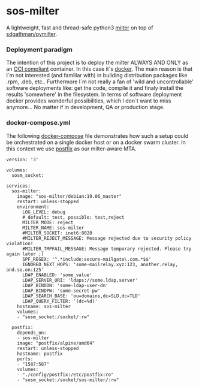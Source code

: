 # sos-milter
A lightweight, fast and thread-safe python3 [milter](http://www.postfix.org/MILTER_README.html) on top of [sdgathman/pymilter](https://github.com/sdgathman/pymilter).

### Deployment paradigm
The intention of this project is to deploy the milter ALWAYS AND ONLY as an [OCI compliant](https://www.opencontainers.org) container. In this case it´s [docker](https://www.docker.com). The main reason is that I´m not interested (and familiar with) in building distribution packages like .rpm, .deb, etc.. Furthermore I´m not really a fan of 'wild and uncontrollable' software deployments like: get the code, compile it and finaly install the results 'somewhere' in the filesystem. In terms of software deployment docker provides wonderful possibilities, which I don´t want to miss anymore... No matter if in development, QA or production stage.

### docker-compose.yml
The following [docker-compose](https://docs.docker.com/compose/) file demonstrates how such a setup could be orchestrated on a single docker host or on a docker swarm cluster. In this context we use [postfix](http://www.postfix.org) as our milter-aware MTA.

```
version: '3'

volumes:
  sosm_socket:

services:
  sos-milter:
    image: "sos-milter/debian:19.06_master"
    restart: unless-stopped
    environment:
      LOG_LEVEL: debug
      # default: test, possible: test,reject
      MILTER_MODE: reject
      MILTER_NAME: sos-milter
      #MILTER_SOCKET: inet6:8020
      #MILTER_REJECT_MESSAGE: Message rejected due to security policy violation!
      #MILTER_TMPFAIL_MESSAGE: Message temporary rejected. Please try again later ;)
      SPF_REGEX: '^.*include:secure-mailgate\.com.*$$'
      IGNORED_NEXT_HOPS: 'some-mailrelay.xyz:123, another.relay, and.so.on:125'
      LDAP_ENABLED: 'some_value'
      LDAP_SERVER_URI: 'ldaps://some.ldap.server'
      LDAP_BINDDN: 'some-ldap-user-dn'
      LDAP_BINDPW: 'some-secret-pw'
      LDAP_SEARCH_BASE: 'ou=domains,dc=SLD,dc=TLD'
      LDAP_QUERY_FILTER: '(dc=%d)'
    hostname: sos-milter
    volumes:
    - "sosm_socket:/socket/:rw"

  postfix:
    depends_on:
    - sos-milter
    image: "postfix/alpine/amd64"
    restart: unless-stopped
    hostname: postfix
    ports:
    - "1587:587"
    volumes:
    - "./config/postfix:/etc/postfix:ro"
    - "sosm_socket:/socket/sos-milter/:rw"
```
